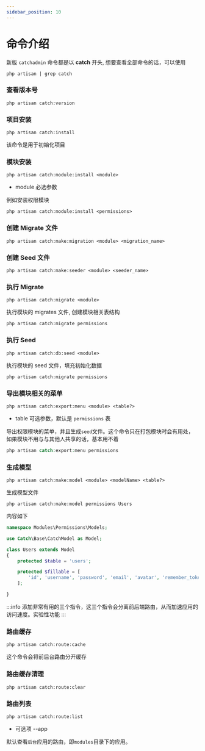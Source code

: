 ```yaml
---
sidebar_position: 10
---
```


# 命令介绍
新版 `catchadmin` 命令都是以 **catch** 开头, 想要查看全部命令的话，可以使用
```shell
php artisan | grep catch
```

### 查看版本号
```shell
php artisan catch:version
```

### 项目安装
```shell
php artisan catch:install
```
该命令是用于初始化项目

### 模块安装
```shell
php artisan catch:module:install <module>
```
- module 必选参数

例如安装权限模块
```shell
php artisan catch:module:install <permissions>
```
### 创建 Migrate 文件
```shell
php artisan catch:make:migration <module> <migration_name>
```

### 创建 Seed 文件
```shell
php artisan catch:make:seeder <module> <seeder_name>
```

### 执行 Migrate
```shell
php artisan catch:migrate <module>
```
执行模块的 migrates 文件, 创建模块相关表结构
```shell
php artisan catch:migrate permissions
```

### 执行 Seed
```shell
php artisan catch:db:seed <module>
```
执行模块的 seed 文件，填充初始化数据
```shell
php artisan catch:migrate permissions
```

### 导出模块相关的菜单
```shell
php artisan catch:export:menu <module> <table?>
```
- table 可选参数，默认是 `permissions` 表

导出权限模块的菜单，并且生成`seed`文件。这个命令只在打包模块时会有用处，如果模块不用与与其他人共享的话，基本用不着
```php 
php artisan catch:export:menu permissions
```

### 生成模型
```shell
php artisan catch:make:model <module> <modelName> <table?>
```
生成模型文件
```shell
php artisan catch:make:model permissions Users
```
内容如下
```php
namespace Modules\Permissions\Models;

use Catch\Base\CatchModel as Model;

class Users extends Model
{
    protected $table = 'users';

    protected $fillable = [
        'id', 'username', 'password', 'email', 'avatar', 'remember_token', 'department_id', 'creator_id', 'status', 'login_ip', 'login_at', 'created_at', 'updated_at', 'deleted_at', 
    ];

}
```

:::info
添加非常有用的三个指令，这三个指令会分离前后端路由，从而加速应用的访问速度。实验性功能
:::

### 路由缓存
```shell
php artisan catch:route:cache
``` 
这个命令会将前后台路由分开缓存
### 路由缓存清理
```shell
php artisan catch:route:clear
```

### 路由列表
```shell
php artisan catch:route:list
```
- 可选项 --app

默认查看`后台`应用的路由，即`modules`目录下的应用。
